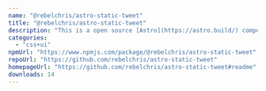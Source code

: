 ```yaml
---
name: "@rebelchris/astro-static-tweet"
title: "@rebelchris/astro-static-tweet"
description: "This is a open source [Astro](https://astro.build/) component. Astro is a open-source Static Site Generator... But it comes with a bring your own framework approach as well as the option to use components but output fully static websites."
categories:
  - "css+ui"
npmUrl: "https://www.npmjs.com/package/@rebelchris/astro-static-tweet"
repoUrl: "https://github.com/rebelchris/astro-static-tweet"
homepageUrl: "https://github.com/rebelchris/astro-static-tweet#readme"
downloads: 14
---
```

